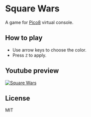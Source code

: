 # Square Wars

A game for [Pico8](https://www.lexaloffle.com/pico-8.php) virtual console.

## How to play

- Use arrow keys to choose the color.
- Press `Z` to apply.

## Youtube preview

<!-- https://www.youtube.com/watch?v=R4EBgkI0ZOI -->

[![Square Wars](https://img.youtube.com/vi/R4EBgkI0ZOI/0.jpg)](https://www.youtube.com/watch?v=R4EBgkI0ZOI)

## License

MIT
